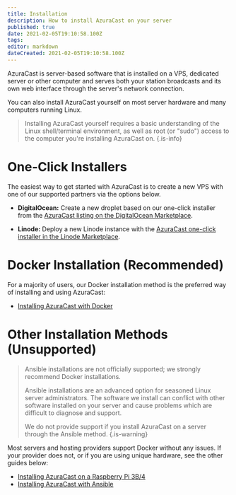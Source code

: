 ```yaml
---
title: Installation
description: How to install AzuraCast on your server
published: true
date: 2021-02-05T19:10:58.100Z
tags: 
editor: markdown
dateCreated: 2021-02-05T19:10:58.100Z
---
```


AzuraCast is server-based software that is installed on a VPS, dedicated server or other computer and serves both your station broadcasts and its own web interface through the server's network connection.

You can also install AzuraCast yourself on most server hardware and many computers running Linux.

> Installing AzuraCast yourself requires a basic understanding of the Linux shell/terminal environment, as well as root (or "sudo") access to the computer you're installing AzuraCast on.
{.is-info}


# One-Click Installers

The easiest way to get started with AzuraCast is to create a new VPS with one of our supported partners via the options below.

- **DigitalOcean:** Create a new droplet based on our one-click installer from the [AzuraCast listing on the DigitalOcean Marketplace](https://marketplace.digitalocean.com/apps/azuracast?refcode=1023fa8af513).

- **Linode:** Deploy a new Linode instance with the [AzuraCast one-click installer in the Linode Marketplace](https://www.linode.com/marketplace/apps/linode/azuracast/?r=68daf2976efcb77d2e3d4ced67a02b031edc3ba1).

# Docker Installation (Recommended)
For a majority of users, our Docker installation method is the preferred way of installing and using AzuraCast:

- [Installing AzuraCast with Docker](/en/getting-started/installation/docker)

# Other Installation Methods (Unsupported)


> Ansible installations are not officially supported; we strongly recommend Docker installations.
> 
> Ansible installations are an advanced option for seasoned Linux server administrators. The software we install can conflict with other software installed on your server and cause problems which are difficult to diagnose and support.
> 
> We do not provide support if you install AzuraCast on a server through the Ansible method.
{.is-warning}

Most servers and hosting providers support Docker without any issues. If your provider does not, or if you are using unique hardware, see the other guides below:

- [Installing AzuraCast on a Raspberry Pi 3B/4](/en/getting-started/installation/raspberry-pi)
- [Installing AzuraCast with Ansible](/en/getting-started/installation/ansible)

